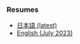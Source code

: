 ###  Resumes
- [日本語 (latest)](https://github.com/tishib/public/blob/master/resume.ja.md)
- [English (July 2023)](https://github.com/tishib/public/blob/master/resume.en.md)
